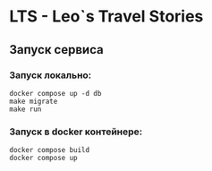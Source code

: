 # LTS - Leo`s Travel Stories

## Запуск сервиса

### Запуск локально:
```
docker compose up -d db
make migrate
make run
```

### Запуск в docker контейнере:
```
docker compose build
docker compose up
```